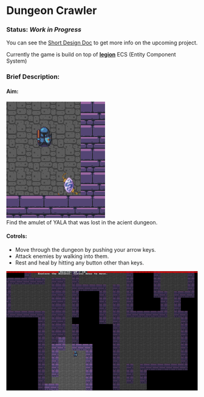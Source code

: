 # Dungeon Crawler

### **Status:** _Work in Progress_

You can see the [Short Design Doc](design-doc.md) to get more info on the upcoming project.

Currently the game is build on top of [**legion**](https://github.com/amethyst/legion) ECS (Entity Component System)

### **Brief Description:**

#### **Aim:**

![This is the amulet](readme_imgs/1.png)  
Find the amulet of YALA that was lost in the acient dungeon.

#### **Cotrols:**

- Move through the dungeon by pushing your arrow keys.
- Attack enemies by walking into them.
- Rest and heal by hitting any button other than keys.

![Random shot](readme_imgs/2.png)
